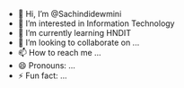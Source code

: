 - 👋 Hi, I’m @Sachindidewmini
- 👀 I’m interested in Information Technology 
- 🌱 I’m currently learning HNDIT
- 💞️ I’m looking to collaborate on ...
- 📫 How to reach me ...
- 😄 Pronouns: ...
- ⚡ Fun fact: ...

<!---
Sachindidewmini/Sachindidewmini is a ✨ special ✨ repository because its `README.md` (this file) appears on your GitHub profile.
You can click the Preview link to take a look at your changes.
--->
